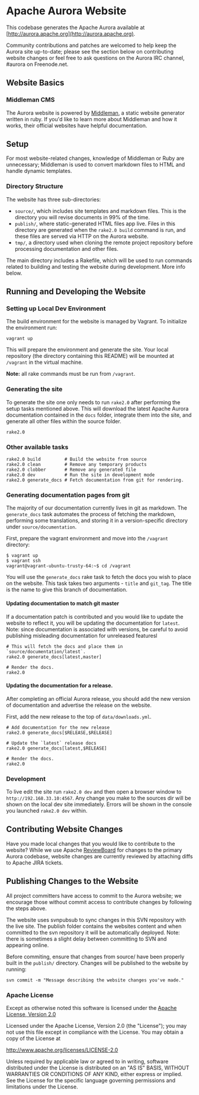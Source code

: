 # Apache Aurora Website
This codebase generates the Apache Aurora available at
[http://aurora.apache.org](http://aurora.apache.org).

Community contributions and patches are welcomed to help keep the Aurora site up-to-date;
please see the section below on contributing website changes or feel free to ask questions
on the Aurora IRC channel, #aurora on Freenode.net.

## Website Basics
### Middleman CMS
The Aurora website is powered by [Middleman](http://middlemanapp.com/), a static website generator
written in ruby. If you'd like to learn more about Middleman and how it works, their official
websites have helpful documentation.
 
## Setup
For most website-related changes, knowledge of Middleman or Ruby are unnecessary; Middleman is
used to convert markdown files to HTML and handle dynamic templates.

### Directory Structure
The website has three sub-directories:

 * `source/`, which includes site templates and markdown files. This is the directory you will
   revise documents in 99% of the time.
 * `publish/`, where static-generated HTML files app live. Files in this directory are generated
   when the `rake2.0 build` command is run, and these files are served via HTTP on the Aurora
   website.
 * `tmp/`, a directory used when cloning the remote project repository before processing
   documentation and other files.

The main directory includes a Rakefile, which will be used to run commands related to building and
testing the website during development. More info below.

## Running and Developing the Website
### Setting up Local Dev Environment
The build environment for the website is managed by Vagrant.  To initialize the environment run:

    vagrant up

This will prepare the environment and generate the site.  Your local repository
(the directory containing this README) will be mounted at `/vagrant` in the
virtual machine.

**Note:** all rake commands must be run from `/vagrant`.

### Generating the site
To generate the site one only needs to run `rake2.0` after performing the setup
tasks mentioned above. This will download the latest Apache Aurora documentation
contained in the `docs` folder, integrate them into the site, and generate all
other files within the source folder.

    rake2.0

### Other available tasks

    rake2.0 build         # Build the website from source
    rake2.0 clean         # Remove any temporary products
    rake2.0 clobber       # Remove any generated file
    rake2.0 dev           # Run the site in development mode
    rake2.0 generate_docs # Fetch documentation from git for rendering.

### Generating documentation pages from git
The majority of our documentation currently lives in git as markdown.  The `generate_docs`
task automates the process of fetching the markdown, performing some translations, and
storing it in a version-specific directory under `source/documentation`.

First, prepare the vagrant environment and move into the `/vagrant` directory:

    $ vagrant up
    $ vagrant ssh
    vagrant@vagrant-ubuntu-trusty-64:~$ cd /vagrant

You will use the `generate_docs` rake task to fetch the docs you wish to place on the website.
This task takes two arguments - `title` and `git_tag`.  The title is the name to give this branch
of documentation.

#### Updating documentation to match git master
If a documentation patch is contributed and you would like to update the website to reflect
it, you will be updating the documentation for `latest`.
Note: since documentation is associated with versions, be careful to avoid publishing
misleading documentation for unreleased featuresl

    # This will fetch the docs and place them in `source/documentation/latest`.
    rake2.0 generate_docs[latest,master]

    # Render the docs.
    rake2.0

#### Updating the documentation for a release.
After completing an official Aurora release, you should add the new version of documentation and
advertise the release on the website.

First, add the new release to the top of `data/downloads.yml`.
 
    # Add documentation for the new release
    rake2.0 generate_docs[$RELEASE,$RELEASE]

    # Update the `latest` release docs
    rake2.0 generate_docs[latest,$RELEASE]

    # Render the docs.
    rake2.0

### Development 
To live edit the site run `rake2.0 dev` and then open a browser window to 
`http://192.168.33.10:4567`. Any change you make to the sources dir will 
be shown on the local dev site immediately. Errors will be shown in the 
console you launched `rake2.0 dev` within.

## Contributing Website Changes
Have you made local changes that you would like to contribute to the website?
While we use Apache [ReviewBoard](http://reviews.apache.org) for changes to the primary Aurora
codebase, website changes are currently reviewed by attaching diffs to Apache JIRA tickets.

## Publishing Changes to the Website
All project committers have access to commit to the Aurora website; we encourage those without
commit access to contribute changes by following the steps above.

The website uses svnpubsub to sync changes in this SVN repository with the live site. The publish
folder contains the websites content and when committed to the svn repository it will be
automatically deployed. Note: there is sometimes a slight delay between committing to SVN and
appearing online.

Before commiting, ensure that changes from source/ have been properly built in the `publish/`
directory. Changes will be published to the website by running:

    svn commit -m "Message describing the website changes you've made."

### Apache License
Except as otherwise noted this software is licensed under the
[Apache License, Version 2.0](http://www.apache.org/licenses/LICENSE-2.0.html)

Licensed under the Apache License, Version 2.0 (the "License");
you may not use this file except in compliance with the License.
You may obtain a copy of the License at

  http://www.apache.org/licenses/LICENSE-2.0

Unless required by applicable law or agreed to in writing, software
distributed under the License is distributed on an "AS IS" BASIS,
WITHOUT WARRANTIES OR CONDITIONS OF ANY KIND, either express or implied.
See the License for the specific language governing permissions and
limitations under the License.
